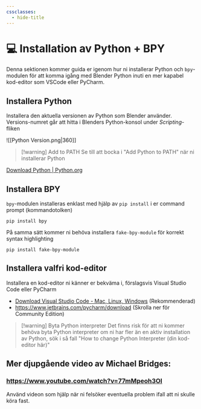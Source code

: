 ```yaml
---
cssclasses:
  - hide-title
---
```

# 💻 Installation av Python + BPY
Denna sektionen kommer guida er igenom hur ni installerar Python och `bpy`-modulen för att komma igång med Blender Python inuti en mer kapabel kod-editor som VSCode eller PyCharm.
## Installera Python
Installera den aktuella versionen av Python som Blender använder.
Versions-numret går att hitta i Blenders Python-konsol under *Scripting*-fliken

![[Python Version.png|360]]
>[!warning] Add to PATH
>Se till att bocka i "Add Python to PATH" när ni installerar Python

[Download Python | Python.org](https://www.python.org/downloads/)
## Installera BPY
`bpy`-modulen installeras enklast med hjälp av ``pip install`` i er command prompt (kommandotolken)
```
pip install bpy
```
På samma sätt kommer ni behöva installera ``fake-bpy-module`` för korrekt syntax highlighting
```
pip install fake-bpy-module
```
## Installera valfri kod-editor
Installera en kod-editor ni känner er bekväma i, förslagsvis Visual Studio Code eller PyCharm
* [Download Visual Studio Code - Mac, Linux, Windows](https://code.visualstudio.com/download) (Rekommenderad)
* https://www.jetbrains.com/pycharm/download (Skrolla ner för Community Edition)

>[!warning] Byta Python interpreter
>Det finns risk för att ni kommer behöva byta Python interpreter om ni har fler än en aktiv installation av Python, sök i så fall "How to change Python Interpreter (din kod-editor här)"
## Mer djupgående video av Michael Bridges:
### https://www.youtube.com/watch?v=77mMpeoh3OI
Använd videon som hjälp när ni felsöker eventuella problem ifall att ni skulle köra fast.
